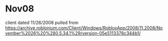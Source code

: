 # Nov08
client dated 11/26/2008 pulled from https://archive.roblonium.com/Client/Windows/RobloxApp/2008/11.2008/November%2026%20%280.5.34.1%29/version-05e5113378c344b1/
